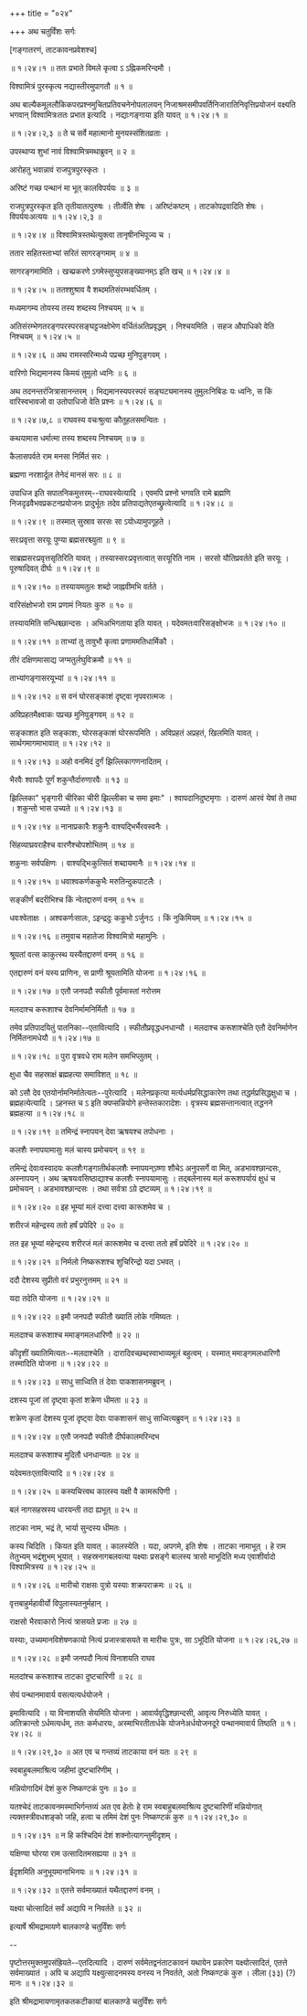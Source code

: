 +++
title = "०२४"

+++
अथ चतुर्विंशः सर्गः  

\[गङ्गातरणं, ताटकावनप्रवेशश्च\]  

 ॥ १।२४।१ ॥ ततः प्रभाते विमले कृत्वा ऽ ऽह्निकमरिन्दमौ ।  

विश्वामित्रं पुरस्कृत्य नद्यास्तीरमुपागतौ  ॥  १  ॥   

अथ बाल्यैकमूललौकिकपरप्रश्नमुचितप्रतिवचनेनोपलालयन् निजाश्रमसमीपवर्तिनिजारातिनिवृत्तिप्रयोजनं वक्ष्यति भगवान् विश्वामित्रःततः प्रभात इत्यादि । नद्याःगङ्गाया इति यावत् ॥ १।२४।१ ॥   

 ॥ १।२४।२,३ ॥ ते च सर्वे महात्मानो मुनयस्संशितव्रताः ।  

उपस्थाप्य शुभां नावं विश्वामित्रमथाब्रुवन्  ॥  २  ॥   

आरोहतु भवान्नावं राजपुत्रपुरस्कृतः ।  

अरिष्टं गच्छ पन्थानं मा भूत् कालविपर्ययः  ॥  ३  ॥   

राजपुत्रपुरस्कृत इति तृतीयातत्पुरुषः । तीर्त्वेति शेषः । अरिष्टंकष्टम् । ताटकोपद्रवादिति शेषः । विपर्ययःअत्ययः ॥ १।२४।२,३ ॥   

 ॥ १।२४।४ ॥ विश्वामित्रस्तथेत्युक्त्वा तानृषीनभिपूज्य च ।  

ततार सहितस्ताभ्यां सरितं सागरङ्गमाम्  ॥  ४  ॥   

सागरङ्गमामिति । खच्प्रकरणे ऽगमेस्सुप्युपसङ्ख्यानम्ऽ इति खच् ॥ १।२४।४ ॥   

 ॥ १।२४।५ ॥ ततश्शुश्राव वै शब्दमतिसंरम्भवर्धितम् ।  

मध्यमागम्य तोयस्य तस्य शब्दस्य निश्चयम्  ॥  ५  ॥   

अतिसंरम्भेणतरङ्गपरस्परसङ्घट्टजक्षोभेण वर्धितंअतिप्रवृद्धम् । निश्चयमिति । सहज औपाधिको वेति निश्चयम् ॥ १।२४।५ ॥   

 ॥ १।२४।६ ॥ अथ रामस्सरिन्मध्ये पप्रच्छ मुनिपुङ्गवम् ।  

वारिणो भिद्यमानस्य किमयं तुमुलो ध्वनिः  ॥  ६  ॥   

अथ तदनन्तरंजित्रासानन्तरम् । भिद्यमानस्यपरस्परं सङ्घट्यमानस्य तुमुलःनिबिडः यः ध्वनिः, स किं वारिस्वभावजो वा उतोपाधिजो वेति प्रश्नः ॥ १।२४।६ ॥   

 ॥ १।२४।७,८ ॥ राघवस्य वचःश्रुत्वा कौतूहलसमन्वितः ।  

कथयामास धर्मात्मा तस्य शब्दस्य निश्चयम्  ॥  ७  ॥   

कैलासपर्वते राम मनसा निर्मितं सरः ।  

ब्रह्मणा नरशार्दूल तेनेदं मानसं सरः  ॥  ८  ॥   

उपाधिज इति सपातनिकमुत्तरम्--राघवस्येत्यादि । एवमपि प्रश्नो भगवति रामे ब्रह्मणि निजदृढवैभवप्रकटनप्रयोजनः प्रादुर्भूतः तदेव प्रतिपाद्यतेएतच्छ्रुत्वेत्यादि ॥ १।२४।८ ॥   

 ॥ १।२४।९ ॥ तस्मात् सुस्राव सरसः सा ऽयोध्यामुपगूहते ।  

सरःप्रवृत्ता सरयूः पुण्या ब्रह्मसरश्च्युता  ॥  ९  ॥   

साब्रह्मसरःप्रवृत्तसृतिरिति यावत् । तस्यास्सरःप्रवृत्तत्वात् सरयूरिति नाम । सरसो यौतिप्रवर्तते इति सरयूः । पूरुषादिवत् दीर्घः ॥ १।२४।९ ॥   

 ॥ १।२४।१० ॥ तस्यायमतुलः शब्दो जाह्नवीमभि वर्तते ।  

वारिसंक्षोभजो राम प्रणामं नियतः कुरु  ॥  १०  ॥   

तस्यायमिति सन्धिश्च्छान्दसः । अभिअभिगताया इति यावत् । यदेवमतःवारिसङ्क्षोभजः ॥ १।२४।१० ॥   

 ॥ १।२४।११ ॥ ताभ्यां तु तावुभौ कृत्वा प्रणाममतिधार्मिकौ ।  

तीरं दक्षिणमासाद्य जग्मतुर्लघुविक्रमौ  ॥  ११  ॥   

ताभ्यांगङ्गासरयूभ्यां ॥ १।२४।११ ॥   

 ॥ १।२४।१२ ॥ स वनं घोरसङ्काशं दृष्ट्वा नृपवरात्मजः ।  

अविप्रहतमैक्ष्वाकः पप्रच्छ मुनिपुङ्गवम्  ॥  १२  ॥   

सङ्काशत इति सङ्काशः, घोरसङ्काशं घोररूपमिति । अविप्रहतं अप्रहतं, खिलमिति यावत् । सार्थगमागमाभावात् ॥ १।२४।१२ ॥   

 ॥ १।२४।१३ ॥ अहो वनमिदं दुर्गं झिल्लिकागणनादितम् ।  

भैरवैः श्वापदैः पूर्णं शकुन्तैर्दारुणारवैः  ॥  १३  ॥   

झिल्लिका" भृङ्गारी चीरिका चीरी झिल्लीका च समा इमाः" । श्वापदानिदुष्टमृगाः । दारुणं आरवं येषां ते तथा । शकुन्तो भास उच्यते ॥ १।२४।१३ ॥   

 ॥ १।२४।१४ ॥ नानाप्रकारैः शकुनैः वाश्यद्भिर्भैरवस्वनैः ।  

सिंहव्याघ्रवराहैश्च वारणैश्चोपशोभितम्  ॥  १४  ॥   

शकुनाः सर्वपक्षिणः । वाश्यद्भिःकुत्सितं शब्दायमानैः ॥ १।२४।१४ ॥   

 ॥ १।२४।१५ ॥ धवाश्वकर्णककुभैः मरुतिन्दुकपाटलैः ।  

सङ्कीर्णं बदरीभिश्च किं न्वेतद्दारुणं वनम्  ॥  १५  ॥   

धवःश्वेताक्षः । अश्वकर्णःसालः, ऽइन्द्रदुः ककुभो ऽर्जुनःऽ । किं नुकिमियम् ॥ १।२४।१५ ॥   

 ॥ १।२४।१६ ॥ तमुवाच महातेजा विश्वामित्रो महामुनिः ।  

श्रूयतां वत्स काकुत्स्थ यस्यैतद्दारुणं वनम्  ॥  १६  ॥   

एतद्दारुणं वनं यस्य प्राणिनः, स प्राणी श्रूयतामिति योजना ॥ १।२४।१६ ॥   

 ॥ १।२४।१७ ॥ एतौ जनपदौ स्फीतौ पूर्वमास्तां नरोत्तम  

मलदाश्च करूशाश्च देवनिर्मामनिर्मितौ  ॥  १७  ॥   

तमेव प्रतिपादयितुं पातनिका--एतावित्यादि । स्फीतौप्रवृद्धधनधान्यौ । मलदाश्च करूशाश्चेति एतौ देवनिर्माणेन निर्मितनामधेयौ ॥ १।२४।१७ ॥   

 ॥ १।२४।१८ ॥ पुरा वृत्रवधे राम मलेन समभिप्लुतम् ।  

क्षुधा चैव सहस्राक्षं ब्रह्महत्या समाविशत्  ॥  १८  ॥   

को ऽसौ देव एतयोर्नामनिर्मातेत्यतः--पुरेत्यादि । मलेनप्रकृत्या मर्त्यधर्मप्रसिद्धाकारेण तथा तद्धर्मप्रसिद्धक्षुधा च । ब्रह्महत्येत्यादि । ऽहनस्त च ऽ इति क्यप्सन्नियोगे हन्तेस्तकारादेशः । वृत्रस्य ब्रह्मसन्तानत्वात् तद्धनने ब्रह्महत्या ॥ १।२४।१८ ॥   

 ॥ १।२४।१९ ॥ तमिन्द्रं स्नापयन् देवा ऋषयश्च तपोधनाः ।  

कलशैः स्नापयामासुः मलं चास्य प्रमोचयन्  ॥  १९  ॥   

तमिन्द्रं देवाःवस्वादयः कलशैःगङ्गातीर्थकलशैः स्नापयन्ऽष्णा शौचेऽ अनुपसर्गे वा मित्, अडभावश्छान्दसः, अस्नापयन् । अथ ऋषयःवसिष्ठाद्याश्च कलशैः स्नापयामासुः । तद्बलेनास्य मलं करूशपर्यायं क्षुधं च प्रमोचयन् । अडभावश्छान्दसः । तथा सर्वत्रा ऽग्रे द्रष्टव्यम् ॥ १।२४।१९ ॥   

 ॥ १।२४।२० ॥ इह भूम्यां मलं दत्त्वा दत्त्वा कारूशमेव च ।  

शरीरजं महेन्द्रस्य ततो हर्षं प्रपेदिरे  ॥  २०  ॥   

तत इह भूम्यां महेन्द्रस्य शरीरजं मलं कारूशमेव च दत्त्वा ततो हर्षं प्रपेदिरे ॥ १।२४।२० ॥   

 ॥ १।२४।२१ ॥ निर्मलो निष्करूशश्च शुचिरिन्द्रो यदा ऽभवत् ।  

ददौ देशस्य सुप्रीतो वरं प्रभुरनुत्तमम्  ॥  २१  ॥   

यदा तदेति योजना ॥ १।२४।२१ ॥   

 ॥ १।२४।२२ ॥ इमौ जनपदौ स्फीतौ ख्यातिं लोके गमिष्यतः ।  

मलदाश्च करूशाश्च ममाङ्गमलधारिणौ  ॥  २२  ॥   

कीदृशीं ख्यातिमित्यतः--मलदाश्चेति । दारादिवच्छब्दस्वाभाव्यमूलं बहुत्वम् । यस्मात् ममाङ्गमलधारिणौ तस्मादिति योजना ॥ १।२४।२२ ॥   

 ॥ १।२४।२३ ॥ साधु साध्विति तं देवाः पाकशासनमब्रुवन् ।  

दशस्य पूजां तां दृष्ट्वा कृतां शक्रेण धीमता  ॥  २३  ॥   

शक्रेण कृतां देशस्य पूजां दृष्ट्वा देवाः पाकशासनं साधु साध्वित्यब्रुवन् ॥ १।२४।२३ ॥   

 ॥ १।२४।२४ ॥ एतौ जनपदौ स्फीतौ दीर्घकालमरिन्दभ  

मलदाश्च करूशाश्च मुदितौ धनधान्यतः  ॥  २४  ॥   

यदेवमतःएतावित्यादि ॥ १।२४।२४ ॥   

 ॥ १।२४।२५ ॥ कस्यचित्त्वथ कालस्य यक्षी वै कामरूपिणी ।  

बलं नागसहस्रस्य धारयन्ती तदा ह्यभूत्  ॥  २५  ॥   

ताटका नाम, भद्रं ते, भार्या सुन्दस्य धीमतः ।  

कस्य चिदिति । कियत इति यावत् । कालस्येति । यदा, अपगमे, इति शेषः । ताटका नामाभूत् । हे राम तेतुभ्यम् भद्रंशुभम् भूयात् । सहस्रनागबलवत्या यक्ष्याः प्रसङ्गे बालस्य त्रासो माभूदिति मध्य एवाशीर्वादो विश्वामित्रस्य ॥ १।२४।२५ ॥   

 ॥ १।२४।२६ ॥ मारीचो राक्षसः पुत्रो यस्याः शक्रपराक्रमः  ॥  २६  ॥   

वृत्तबाहुर्महावीर्यो विपुलास्यतनुर्महान् ।  

राक्षसो भैरवाकारो नित्यं त्रासयते प्रजाः  ॥  २७  ॥   

यस्याः, उच्यमानविशेषणकायो नित्यं प्रजास्त्रासयते स मारीचः पुत्रः, सा ऽभूदिति योजना ॥ १।२४।२६,२७ ॥   

 ॥ १।२४।२८ ॥ इमौ जनपदौ नित्यं विनाशयति राघव  

मलदांश्च करूशाश्च ताटका दुष्टचारिणी  ॥  २८  ॥   

सेयं पन्थानमावार्य वसत्यत्यर्धयोजने ।  

इमावित्यादि । या विनाशयति सेयमिति योजना । आवार्यवृद्धिश्छान्दसी, आवृत्य निरुध्येति यावत् । अतिक्रान्तो ऽर्धमत्यर्धम्, ततः कर्मधारयः, अस्माभिरतीतार्धके योजनेअर्धयोजनदूरे पन्थानमावार्य तिष्ठति ॥ १।२४।२८ ॥   

 ॥ १।२४।२९,३० ॥ अत एव च गन्तव्यं ताटकाया वनं यतः  ॥  २९  ॥   

स्वबाहुबलमाश्रित्य जहीमां दुष्टचारिणीम् ।  

मन्नियोगादिमं देशं कुरु निष्कण्टकं पुनः  ॥  ३०  ॥   

यतश्चेदं ताटकावनमस्माभिर्गन्तव्यं अत एव हेतोः हे राम स्वबाहुबलमाश्रित्य दुष्टचारिणीं मन्नियोगात् त्यक्तस्त्रीवधशङ्को जहि, हत्वा च तमिमं देशं पुनः निष्कण्टकं कुरु ॥ १।२४।२९,३० ॥   

 ॥ १।२४।३१ ॥ न हि कश्चिदिमं देशं शक्नोत्यागन्तुमीदृशम् ।  

यक्षिण्या घोरया राम उत्सादितमसह्यया  ॥  ३१  ॥   

ईदृशमिति अनुभूयमानाभिनयः ॥ १।२४।३१ ॥   

 ॥ १।२४।३२ ॥ एतत्ते सर्वमाख्यातं यथैतद्दारुणं वनम् ।  

यक्ष्या चोत्सादितं सर्वं अद्यापि न निवर्तते  ॥  ३२  ॥   

इत्यार्षे श्रीमद्रामायणे बालकाण्डे चतुर्विंशः सर्गः  

--  

पृष्टोत्तरमुक्तमुपसंह्रियते--एतदित्यादि । दारुणं सर्वमेतद्वनंताटकावनं यथायेन प्रकारेण यक्ष्योत्सादितं, एतत्ते सर्वमाख्यातं । अपि च अद्यापि यक्ष्युत्सादनमस्य वनस्य न निवर्तते, अतो निष्कण्टकं कुरु । लीला (३३) (?) मानः ॥ १।२४।३२ ॥   

इति श्रीमद्रामायणामृतकतकटीकायां बालकाण्डे चतुर्विंशः सर्गः  

  

